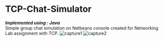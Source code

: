 # TCP-Chat-Simulator
***Implemented using : Java***<br>
Simple group chat simulation on Netbeans console created for Networking Lab assignment with TCP.
![capture1](https://user-images.githubusercontent.com/54149153/73626991-183d2600-4675-11ea-927b-b2e274081406.PNG)
![capture2](https://user-images.githubusercontent.com/54149153/73626993-183d2600-4675-11ea-966d-186a330f75f9.PNG)
